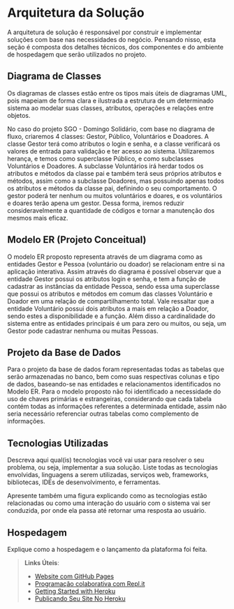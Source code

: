 # Arquitetura da Solução

A arquitetura de solução é responsável por construir e implementar soluções com base nas necessidades do negócio. Pensando nisso, esta seção é composta dos detalhes técnicos, dos componentes e do ambiente de hospedagem que serão utilizados no projeto.

## Diagrama de Classes

Os diagramas de classes estão entre os tipos mais úteis de diagramas UML, pois mapeiam de forma clara e ilustrada a estrutura de um determinado sistema ao modelar suas classes, atributos, operações e relações entre objetos. 

No caso do projeto SGO - Domingo Solidário, com base no diagrama de fluxo, criaremos 4 classes: Gestor, Público, Voluntários e Doadores. A classe Gestor terá como atributos o login e senha, e a classe verificará os valores de entrada para validação e ter acesso ao sistema. Utilizaremos herança, e temos como superclasse Público, e como subclasses Voluntários e Doadores. A subclasse Voluntários irá herdar todos os atributos e métodos da classe pai e também terá seus próprios atributos e métodos, assim como a subclasse Doadores, mas possuindo apenas todos os atributos e métodos da classe pai, definindo o seu comportamento. O gestor poderá ter nenhum ou muitos voluntários e doares, e os voluntários e doares terão apena um gestor. Dessa forma, iremos reduzir consideravelmente a quantidade de códigos e tornar a manutenção dos mesmos mais eficaz. 

## Modelo ER (Projeto Conceitual)

O modelo ER proposto representa através de um diagrama como as entidades Gestor e Pessoa (voluntário ou doador) se relacionam entre si na aplicação interativa. Assim através do diagrama é possível observar que a entidade Gestor possui os atributos login e senha, e tem a função de cadastrar as instâncias da entidade Pessoa, sendo essa uma superclasse que possui os atributos e métodos em comum das classes Voluntário e Doador em uma relação de compartilhamento total. Vale ressaltar que a entidade Voluntário possui dois atributos a mais em relação a Doador, sendo estes a disponibilidade e a função. Além disso a cardinalidade do sistema entre as entidades principais é um para zero ou muitos, ou seja, um Gestor pode cadastrar nenhuma ou muitas Pessoas. 

## Projeto da Base de Dados

Para o projeto da base de dados foram representadas todas as tabelas que serão armazenadas no banco, bem como suas respectivas colunas e tipo de dados, baseando-se nas entidades e relacionamentos identificados no Modelo ER. Para o modelo proposto não foi identificado a necessidade do uso de chaves primárias e estrangeiras, considerando que cada tabela contém todas as informações referentes a determinada entidade, assim não seria necessário referenciar outras tabelas como complemento de informações.  

## Tecnologias Utilizadas

Descreva aqui qual(is) tecnologias você vai usar para resolver o seu problema, ou seja, implementar a sua solução. Liste todas as tecnologias envolvidas, linguagens a serem utilizadas, serviços web, frameworks, bibliotecas, IDEs de desenvolvimento, e ferramentas.

Apresente também uma figura explicando como as tecnologias estão relacionadas ou como uma interação do usuário com o sistema vai ser conduzida, por onde ela passa até retornar uma resposta ao usuário.

## Hospedagem

Explique como a hospedagem e o lançamento da plataforma foi feita.

> **Links Úteis**:
>
> - [Website com GitHub Pages](https://pages.github.com/)
> - [Programação colaborativa com Repl.it](https://repl.it/)
> - [Getting Started with Heroku](https://devcenter.heroku.com/start)
> - [Publicando Seu Site No Heroku](http://pythonclub.com.br/publicando-seu-hello-world-no-heroku.html)

